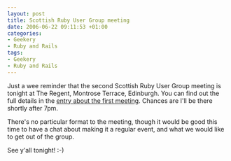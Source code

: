 ```yaml
---
layout: post
title: Scottish Ruby User Group meeting
date: 2006-06-22 09:11:53 +01:00
categories:
- Geekery
- Ruby and Rails
tags:
- Geekery
- Ruby and Rails
---
```

Just a wee reminder that the second Scottish Ruby User Group meeting is
tonight at The Regent, Montrose Terrace, Edinburgh. You can find out the full
details in the [entry about the first
meeting](http://woss.name/2006/05/11/scottish-ruby-user-group/). Chances are
I'll be there shortly after 7pm.

There's no particular format to the meeting, though it would be good this time to have a chat about making it a regular event, and what we would like to get out of the group.

See y'all tonight! :-)

